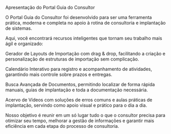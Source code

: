 Apresentação do Portal Guia do Consultor

O Portal Guia do Consultor foi desenvolvido para ser uma ferramenta prática, moderna e completa no apoio à rotina de consultoria e implantação de sistemas.

Aqui, você encontrará recursos inteligentes que tornam seu trabalho mais ágil e organizado:

Gerador de Layouts de Importação com drag & drop, facilitando a criação e personalização de estruturas de importação sem complicação.

Calendário Interativo para registro e acompanhamento de atividades, garantindo mais controle sobre prazos e entregas.

Busca Avançada de Documentos, permitindo localizar de forma rápida manuais, guias de implantação e toda a documentação necessária.

Acervo de Vídeos com soluções de erros comuns e aulas práticas de implantação, servindo como apoio visual e prático para o dia a dia.

Nosso objetivo é reunir em um só lugar tudo o que o consultor precisa para otimizar seu tempo, melhorar a gestão de informações e garantir mais eficiência em cada etapa do processo de consultoria.
